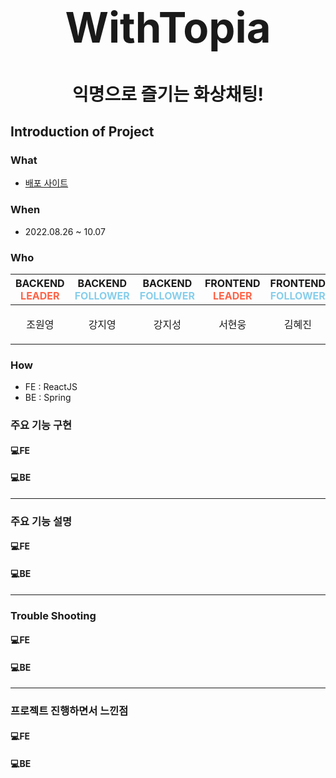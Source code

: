 
<h1 style="text-align: center; font-size: 67px">WithTopia </h1>
<h1 style="text-align: center;">익명으로 즐기는 화상채팅!</h1>


## Introduction of Project
### What
- [배포 사이트](https://warmwinter.co.kr)

### When
- 2022.08.26 ~ 10.07

### Who

| BACKEND <br/><span style="color: tomato;">LEADER</span> | BACKEND <br/><span style="color: skyblue;">FOLLOWER</span> | BACKEND <br/><span style="color: skyblue;">FOLLOWER</span> | FRONTEND <br/><span style="color: tomato;">LEADER</span> | FRONTEND <br/><span style="color: skyblue;">FOLLOWER</span> | DESIGNER                               |
|---------------------------------------------------------|------------------------------------------------------------|------------------------------------------------------------|----------------------------------------------------------|-------------------------------------------------------------|----------------------------------------|
| <p style="text-align: center;">조원영</p>                  | <p style="text-align: center;">강지영</p>                     | <p style="text-align: center;">강지성</p>                     | <p style="text-align: center;">서현웅</p>                   | <p style="text-align: center;">김혜진</p>                      | <p style="text-align: center;">정지현</p> |


### How

- FE : ReactJS
- BE : Spring


### 주요 기능 구현
#### 💻**FE**


#### 💻**BE**


-----

### 주요 기능 설명
#### 💻**FE**


#### 💻**BE**

----

### Trouble Shooting
#### 💻**FE**


#### 💻**BE** 


-----

### 프로젝트 진행하면서 느낀점
#### 💻**FE**

#### 💻**BE** 

